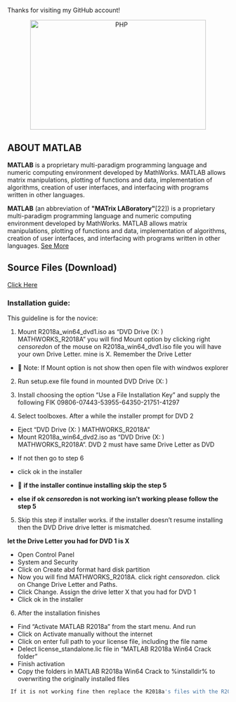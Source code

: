 Thanks for visiting my GitHub account!

<p align="center"><img src="https://upload.wikimedia.org/wikipedia/commons/thumb/2/21/Matlab_Logo.png/1200px-Matlab_Logo.png" width="400" height="250" alt="PHP"></p>

## ABOUT MATLAB

**MATLAB** is a proprietary multi-paradigm programming language and numeric computing environment developed by MathWorks. MATLAB allows matrix manipulations, plotting of functions and data, implementation of algorithms, creation of user interfaces, and interfacing with programs written in other languages.

**MATLAB** (an abbreviation of **"MATrix LABoratory"**[22]) is a proprietary multi-paradigm programming language and numeric computing environment developed by MathWorks. MATLAB allows matrix manipulations, plotting of functions and data, implementation of algorithms, creation of user interfaces, and interfacing with programs written in other languages. [See More](https://en.wikipedia.org/wiki/MATLAB)

## Source Files (Download)

[Click Here](https://sunplex.net/softwares/mathworks-matlab-r2018a/?fbclid=IwAR2GXQ06JomxlunChz38muq1fKqWS9YKNQoz67CJimJTR8od3zIon9WBip8)

### Installation guide:
This guideline is for the novice:

1. Mount R2018a_win64_dvd1.iso as “DVD Drive (X: ) MATHWORKS_R2018A”
you will find Mount option by clicking right *censored*on of the mouse on R2018a_win64_dvd1.iso file
you will have your own Drive Letter. mine is X. Remember the Drive Letter
- 💬 Note: If Mount option is not show then open file with windwos explorer

2. Run setup.exe file found in mounted DVD Drive (X: )

3. Install choosing the option “Use a File Installation Key” and supply the following FIK
09806-07443-53955-64350-21751-41297

4. Select toolboxes. After a while the installer prompt for DVD 2

- Eject “DVD Drive (X: ) MATHWORKS_R2018A”
- Mount R2018a_win64_dvd2.iso as “DVD Drive (X: ) MATHWORKS_R2018A“. DVD 2 must have same Drive Letter as DVD 
 * If not then go to step 6
- click ok in the installer

- 💬 **if the installer continue installing skip the step 5**
- **else if ok *censored*on is not working isn’t working please follow the step 5**

5. Skip this step if installer works. if the installer doesn’t resume installing then the DVD Drive drive letter is mismatched.

**let the Drive Letter you had for DVD 1 is X**
- Open Control Panel
- System and Security
- Click on Create abd format hard disk partition
- Now you will find MATHWORKS_R2018A. click right *censored*on. click on Change Drive Letter and Paths.
- Click Change. Assign the drive letter X that you had for DVD 1
- Click ok in the installer

6. After the installation finishes
- Find “Activate MATLAB R2018a” from the start menu. And run
- Click on Activate manually without the internet
- Click on enter full path to your license file, including the file name
- Delect license_standalone.lic file in “MATLAB R2018a Win64 Crack folder”
- Finish activation
- Copy the folders in MATLAB R2018a Win64 Crack to %installdir% to overwriting the originally installed files

```bash
 If it is not working fine then replace the R2018a's files with the R2018a directory but do not delete the R2018a directory.
```